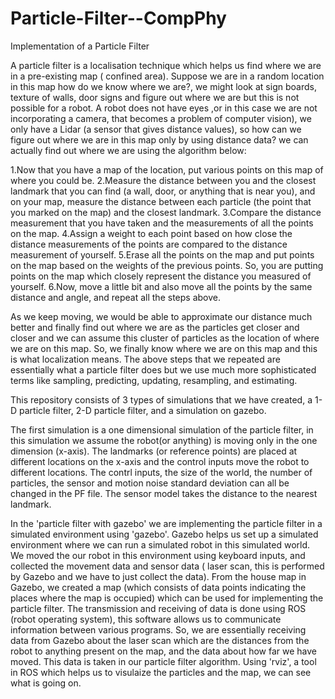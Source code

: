 # Particle-Filter--CompPhy
Implementation of a Particle Filter

A particle filter is a localisation technique which helps us find where we are in a pre-existing map ( confined area). Suppose we are in a random location in this map how do we know where we are?, we might look at sign boards, texture of walls, door signs and figure out where we are but this is not possible for a robot. A robot does not have eyes ,or in this case we are not incorporating a camera, that becomes a problem of computer vision), we only have a Lidar (a sensor that gives distance values), so how can we figure out where we are in this map only by using distance data? we can actually find out where we are using the algorithm below:

1.Now that you have a map of the location, put various points on this map of where you could be. 
2.Measure the distance between you and the closest landmark that you can find (a wall, door, or anything that is near you), and on your map, measure the distance between each particle (the point that you marked on the map) and the closest landmark. 
3.Compare the distance measurement that you have taken and the measurements of all the points on the map. 
4.Assign a weight to each point based on how close the distance measurements of the points are compared to the distance measurement of yourself. 
5.Erase all the points on the map and put points on the map based on the weights of the previous points. So, you are putting points on the map which closely represent the distance you measured of yourself. 
6.Now, move a little bit and also move all the points by the same distance and angle, and repeat all the steps above. 

As we keep moving, we would be able to approximate our distance much better and finally find out where we are as the particles get closer and closer and we can assume this cluster of particles as the location of where we are on this map. So, we finally know where we are on this map and this is what localization means. The above steps that we repeated are essentially what a particle filter does but we use much more sophisticated terms like sampling, predicting, updating, resampling, and estimating.

This repository consists of 3 types of simulations that we have created, a 1-D particle filter, 2-D particle filter, and a simulation on gazebo.

The first simulation is a one dimensional simulation of the particle filter, in this simulation we assume the robot(or anything) is moving only in the one dimension (x-axis). The landmarks (or reference points) are placed at different locations on the x-axis and the control inputs move the robot to different locations. The contrl inputs, the size of the world, the number of particles, the sensor and motion noise standard deviation can all be changed in the PF file. The sensor model takes the distance to the nearest landmark.

In the 'particle filter with gazebo' we are implementing the particle filter in a simulated environment using 'gazebo'. Gazebo helps us set up a simulated environment where we can run a simulated robot in this simulated world. We moved the our robot in this environment using keyboard inputs, and collected the movement data and sensor data ( laser scan, this is performed by Gazebo and we have to just collect the data). From the house map in Gazebo, we created a map (which consists of data points indicating the places where the map is occupied) which can be used for implementing the particle filter. The transmission and receiving of data is done using ROS (robot operating system), this software allows us to communicate information between various programs. So, we are essentially receiving data from Gazebo about the laser scan which are the distances from the robot to anything present on the map, and the data about how far we have moved. This data is taken in our particle filter algorithm. Using 'rviz', a tool in ROS which helps us to visulaize the particles and the map, we can see what is going on.

